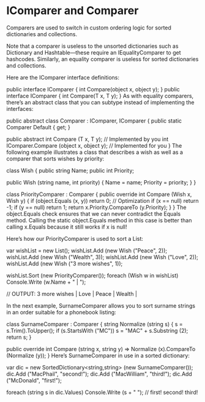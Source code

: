 # IComparer and Comparer
Comparers are used to switch in custom ordering logic for sorted dictionaries and collections.

Note that a comparer is useless to the unsorted dictionaries such as Dictionary and Hashtable—these require an IEqualityComparer to get hashcodes. Similarly, an equality comparer is useless for sorted dictionaries and collections.

Here are the IComparer interface definitions:

public interface IComparer
{
  int Compare(object x, object y);
}
public interface IComparer <in T>
{
  int Compare(T x, T y);
}
As with equality comparers, there’s an abstract class that you can subtype instead of implementing the interfaces:

public abstract class Comparer<T> : IComparer, IComparer<T>
{
   public static Comparer<T> Default { get; }

   public abstract int Compare (T x, T y);       // Implemented by you
   int IComparer.Compare (object x, object y);   // Implemented for you
}
The following example illustrates a class that describes a wish as well as a comparer that sorts wishes by priority:

class Wish
{
  public string Name;
  public int Priority;

  public Wish (string name, int priority)
  {
    Name = name;
    Priority = priority;
  }
}

class PriorityComparer : Comparer<Wish>
{
  public override int Compare (Wish x, Wish y)
  {
    if (object.Equals (x, y)) return 0;    // Optimization
    if (x == null) return -1;
    if (y == null) return 1;
    return x.Priority.CompareTo (y.Priority);
  }
}
The object.Equals check ensures that we can never contradict the Equals method. Calling the static object.Equals method in this case is better than calling x.Equals because it still works if x is null!

Here’s how our PriorityComparer is used to sort a List:

var wishList = new List<Wish>();
wishList.Add (new Wish ("Peace", 2));
wishList.Add (new Wish ("Wealth", 3));
wishList.Add (new Wish ("Love", 2));
wishList.Add (new Wish ("3 more wishes", 1));

wishList.Sort (new PriorityComparer());
foreach (Wish w in wishList) Console.Write (w.Name + " | ");

// OUTPUT: 3 more wishes | Love | Peace | Wealth |

In the next example, SurnameComparer allows you to sort surname strings in an order suitable for a phonebook listing:

class SurnameComparer : Comparer <string>
{
  string Normalize (string s)
  {
    s = s.Trim().ToUpper();
    if (s.StartsWith ("MC")) s = "MAC" + s.Substring (2);
    return s;
  }

  public override int Compare (string x, string y)
    => Normalize (x).CompareTo (Normalize (y));
}
Here’s SurnameComparer in use in a sorted dictionary:

var dic = new SortedDictionary<string,string> (new SurnameComparer());
dic.Add ("MacPhail", "second!");
dic.Add ("MacWilliam", "third!");
dic.Add ("McDonald", "first!");

foreach (string s in dic.Values)
  Console.Write (s + " ");              // first! second! third!